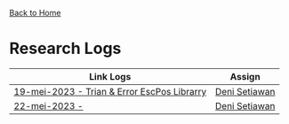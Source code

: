 [Back to Home](https://github.com/denitiawan/electron-react-boilerplate-printthermal/blob/main/README.md)

# Research Logs

| Link Logs | Assign |
|--|--|
|[19-mei-2023 - Trian & Error EscPos Librarry ](https://github.com/denitiawan/research-react-escpos/blob/main/research-logs/research-log-19052023-trialAndErrorLibEscpos.md)|[Deni Setiawan](https://github.com/denitiawan)|
|[22-mei-2023 - ]()|[Deni Setiawan](https://github.com/denitiawan)|


